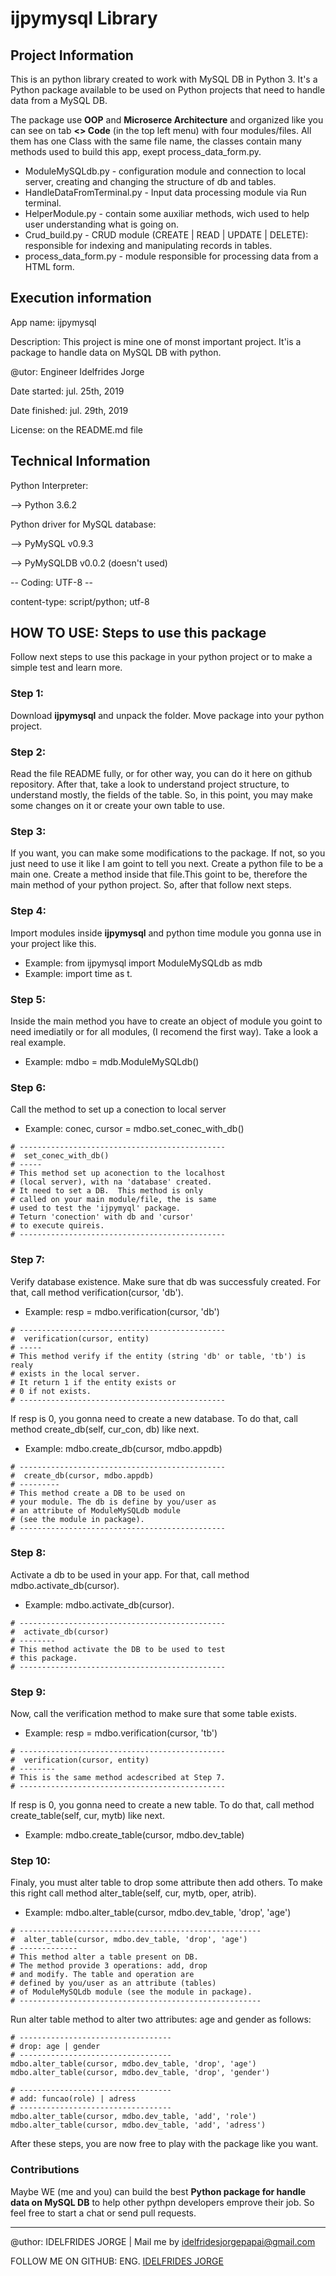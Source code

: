 
# ijpymysql Library


## Project Information

This is an python library  created to work with MySQL DB in Python 3. It's a Python package available to be used on Python projects that need to handle data from a MySQL DB.

The package  use **OOP** and  **Microserce Architecture** and organized like you can see on tab **<> Code** (in the top left menu) with four modules/files. All them has one Class with the same file name, the classes contain many methods used to build this app, exept process_data_form.py.
* ModuleMySQLdb.py - configuration module and connection to local server, creating and changing the structure of db and tables.
* HandleDataFromTerminal.py - Input data processing module via Run terminal.
* HelperModule.py - contain some auxiliar methods, wich used to help user understanding what is going on.
* Crud_build.py  -  CRUD module (CREATE | READ | UPDATE | DELETE): responsible for indexing and manipulating records in tables. 
* process_data_form.py - module responsible for processing data from a HTML form.



## Execution information
 App name: ijpymysql
 
 Description: This project is mine one of monst important project. It'is a package to handle data on MySQL DB with python.
              
 @utor: Engineer Idelfrides Jorge
 
 Date started: jul. 25th, 2019
 
 Date finished: jul. 29th, 2019
 
 License: on the README.md file
 


 ## Technical Information   
 Python Interpreter:
 
   --> Python 3.6.2

 Python driver for MySQL database:
 
   --> PyMySQL v0.9.3
   
   --> PyMySQLDB v0.0.2 (doesn't used)
   
 -- Coding: UTF-8 --
 
 content-type: script/python; utf-8
 
 ## HOW TO USE: Steps to use this package
 Follow next steps to use this package in your python project or to make a simple test and learn more.
 
 ### Step 1:
Download **ijpymysql** and unpack the folder. Move package into your  python project.

 ### Step 2:
Read the file README fully, or for other way, you can do it here on github repository.
After that, take a look to understand project structure, to understand mostly, the fields of the table.
So, in this point, you may make some changes on it or create your own table to use.

 ### Step 3:
If you want, you can make some modifications to the package. If not, so you just need to use it like I am goint to tell you next.
Create a python file  to be a main one. Create a method inside that file.This goint to be, therefore the main method of your python project. So, after that follow next steps. 

 ### Step 4:
Import modules inside **ijpymysql** and python time module you gonna use in your project like this.
* Example: from ijpymysql import ModuleMySQLdb as mdb
* Example: import time as t.

 ### Step 5:
Inside the main method you have to create an object of module you goint to need imediatily or for all modules, (I recomend the first way). Take a look a real example.
* Example: mdbo = mdb.ModuleMySQLdb() 

 ### Step 6:
  Call the method to set up a conection to local server
   * Example: conec, cursor = mdbo.set_conec_with_db()

    # ----------------------------------------------
    #  set_conec_with_db()
    # -----
    # This method set up aconection to the localhost 
    # (local server), with na 'database' created. 
    # It need to set a DB.  This method is only 
    # called on your main module/file, the is same 
    # used to test the 'ijpymyql' package.
    # Teturn 'conection' with db and 'cursor'
    # to execute quireis.
    # ----------------------------------------------

 ### Step 7:
  Verify database existence. Make sure that db was successfuly created. For that, call method  verification(cursor, 'db').
   * Example: resp = mdbo.verification(cursor, 'db')
   
    # ----------------------------------------------
    #  verification(cursor, entity)
    # -----
    # This method verify if the entity (string 'db' or table, 'tb') is realy
    # exists in the local server.
    # It return 1 if the entity exists or
    # 0 if not exists.
    # ----------------------------------------------
    
 If resp is 0, you gonna need to create a new database. To do that, call method  create_db(self, cur_con, db) like next.
   * Example: mdbo.create_db(cursor, mdbo.appdb)
   
    # ----------------------------------------------
    #  create_db(cursor, mdbo.appdb)
    # ---------
    # This method create a DB to be used on
    # your module. The db is define by you/user as
    # an attribute of ModuleMySQLdb module 
    # (see the module in package).
    # ----------------------------------------------
  
    
 ### Step 8:
   Activate a db to be used in your app. For that, call  method  mdbo.activate_db(cursor).
   * Example: mdbo.activate_db(cursor).
   
   
    # ----------------------------------------------
    #  activate_db(cursor)
    # --------
    # This method activate the DB to be used to test
    # this package.
    # ----------------------------------------------
    
    
 ### Step 9:
   Now, call the verification method to make sure that some table exists.
   * Example: resp = mdbo.verification(cursor, 'tb')
     
    # ----------------------------------------------
    #  verification(cursor, entity)
    # --------
    # This is the same method acdescribed at Step 7.
    # ----------------------------------------------
  
 If resp is 0, you gonna need to create a new table. To do that, call method create_table(self,  cur, mytb) like next.
   * Example: mdbo.create_table(cursor, mdbo.dev_table)
   
 
 ### Step 10:
   Finaly, you must  alter table to drop some attribute then add others. To make this right call method alter_table(self, cur, mytb, oper, atrib).
   * Example: mdbo.alter_table(cursor, mdbo.dev_table, 'drop', 'age')
   
    
    # ------------------------------------------------------
    #  alter_table(cursor, mdbo.dev_table, 'drop', 'age')
    # -------------
    # This method alter a table present on DB.
    # The method provide 3 operations: add, drop
    # and modify. The table and operation are
    # defined by you/user as an attribute (tables)
    # of ModuleMySQLdb module (see the module in package).
    # ------------------------------------------------------
   
   Run alter table method to alter two attributes: age and gender as follows:
   
    # ----------------------------------
    # drop: age | gender
    # ----------------------------------
    mdbo.alter_table(cursor, mdbo.dev_table, 'drop', 'age')
    mdbo.alter_table(cursor, mdbo.dev_table, 'drop', 'gender')

    # ----------------------------------
    # add: funcao(role) | adress
    # ----------------------------------
    mdbo.alter_table(cursor, mdbo.dev_table, 'add', 'role')
    mdbo.alter_table(cursor, mdbo.dev_table, 'add', 'adress')

 After these  steps, you are now free to play with the package like you want.
 
 ### Contributions
 
Maybe WE (me and you) can build the best **Python package for handle data on MySQL DB**  to help other pythpn developers emprove their job. So feel free to start a chat or send pull requests.
 
 
 ----
 
 @uthor: IDELFRIDES JORGE | Mail me by idelfridesjorgepapai@gmail.com

 FOLLOW ME ON GITHUB: ENG. [IDELFRIDES JORGE](https://github.com/idelfrides/) 

